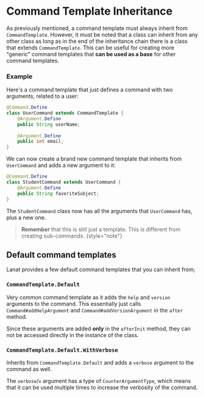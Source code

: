 # Command Template Inheritance

As previously mentioned, a command template must always inherit from `CommandTemplate`. However, it must be noted that
a class can inherit from any other class as long as in the end of the inheritance chain there is a class that extends
`CommandTemplate`. This can be useful for creating more "generic" command templates that **can be used as a base** for other
command templates.


### Example

Here's a command template that just defines a command with two arguments, related to a user:

```Java
@Command.Define
class UserCommand extends CommandTemplate {
	@Argument.Define
	public String userName;
	
	@Argument.Define
	public int email;
}
```

We can now create a brand new command template that inherits from ``UserCommand`` and adds a new argument to it:

```Java
@Command.Define
class StudentCommand extends UserCommand {
	@Argument.Define
	public String favoriteSubject;
}
```

The `StudentCommand` class now has all the arguments that `UserCommand` has, plus a new one.

> **Remember** that this is still just a template. This is different from creating sub-commands.
> {style="note"}


## Default command templates

Lanat provides a few default command templates that you can inherit from;

### ``CommandTemplate.Default``

Very common command template as it adds the ``help`` and ``version`` arguments to the command.
This essentially just calls ``Command#addHelpArgument`` and ``Command#addVersionArgument`` in the ``after`` method.

Since these arguments are added **only** in the ``afterInit`` method, they can not be accessed directly in the instance
of the class.

### ``CommandTemplate.Default.WithVerbose``

Inherits from ``CommandTemplate.Default`` and adds a ``verbose`` argument to the command as well.

The ``verbose``/`v` argument has a type of `CounterArgumentType`, which means that it can be used multiple times to increase
the verbosity of the command.